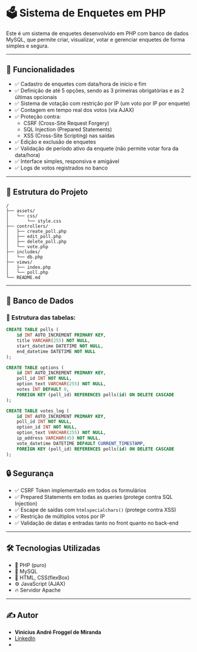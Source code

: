 # 🗳️ Sistema de Enquetes em PHP

Este é um sistema de enquetes desenvolvido em PHP com banco de dados MySQL, que permite criar, visualizar, votar e gerenciar enquetes de forma simples e segura.

---

## 🚀 Funcionalidades

- ✅ Cadastro de enquetes com data/hora de início e fim
- ✅ Definição de até 5 opções, sendo as 3 primeiras obrigatórias e as 2 últimas opcionais
- ✅ Sistema de votação com restrição por IP (um voto por IP por enquete)
- ✅ Contagem em tempo real dos votos (via AJAX)
- ✅ Proteção contra:
  - CSRF (Cross-Site Request Forgery)
  - SQL Injection (Prepared Statements)
  - XSS (Cross-Site Scripting) nas saídas
- ✅ Edição e exclusão de enquetes
- ✅ Validação de período ativo da enquete (não permite votar fora da data/hora)
- ✅ Interface simples, responsiva e amigável
- ✅ Logs de votos registrados no banco

---

## 🏢 Estrutura do Projeto

```
/
├── assets/
│   └── css/
│       └── style.css
├── controllers/
│   ├── create_poll.php
│   ├── edit_poll.php
│   ├── delete_poll.php
│   └── vote.php
├── includes/
│   └── db.php
├── views/
│   ├── index.php
│   └── poll.php
└── README.md
```

---

## 💄 Banco de Dados

### 🎯 Estrutura das tabelas:

```sql
CREATE TABLE polls (
    id INT AUTO_INCREMENT PRIMARY KEY,
    title VARCHAR(255) NOT NULL,
    start_datetime DATETIME NOT NULL,
    end_datetime DATETIME NOT NULL
);

CREATE TABLE options (
    id INT AUTO_INCREMENT PRIMARY KEY,
    poll_id INT NOT NULL,
    option_text VARCHAR(255) NOT NULL,
    votes INT DEFAULT 0,
    FOREIGN KEY (poll_id) REFERENCES polls(id) ON DELETE CASCADE
);

CREATE TABLE votes_log (
    id INT AUTO_INCREMENT PRIMARY KEY,
    poll_id INT NOT NULL,
    option_id INT NOT NULL,
    option_text VARCHAR(255) NOT NULL,
    ip_address VARCHAR(45) NOT NULL,
    vote_datetime DATETIME DEFAULT CURRENT_TIMESTAMP,
    FOREIGN KEY (poll_id) REFERENCES polls(id) ON DELETE CASCADE
);
```

## 🔒 Segurança

- ✅ CSRF Token implementado em todos os formulários
- ✅ Prepared Statements em todas as queries (protege contra SQL Injection)
- ✅ Escape de saídas com `htmlspecialchars()` (protege contra XSS)
- ✅ Restrição de múltiplos votos por IP
- ✅ Validação de datas e entradas tanto no front quanto no back-end

---

## 🛠️ Tecnologias Utilizadas

- 🐘 PHP (puro)
- 📔 MySQL
- 🎨 HTML, CSS(flexBox)
- ⚙️ JavaScript (AJAX)
- 🔥 Servidor Apache

---

## ✍️ Autor

- **Vinicius André Froggel de Miranda**
- [LinkedIn](https://www.linkedin.com/in/viniciusandr%C3%A9/)
- 

